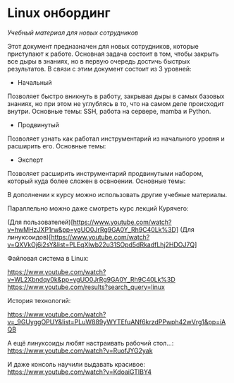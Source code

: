 # Linux онбординг

*Учебный материал для новых сотрудников*

Этот документ предназначен для новых сотрудников, которые приступают к работе. Основная задача состоит в том, чтобы закрыть все дыры в знаниях, но в первую очередь достичь быстрых результатов. В связи с этим документ состоит из 3 уровней:

- Начальный

Позволяет быстро вникнуть в работу, закрывая дыры в самых базовых знаниях, но при этом не углублясь в то, что на самом деле происходит внутри. Основные темы: SSH, работа на сервере, mamba и Python.

- Продвинутый

Позволяет узнать как работал инструментарий из начального уровня и расширить его. Основные темы:

- Эксперт

Позволяет расширить инструментарий продвинутыми набором, который куда более сложен в освноении. Основные темы:


В дополнении к курсу можно использовать другие учебные материалы.

Параллельно можно даже смотреть курс лекций Курячего:

(Для пользователей)[https://www.youtube.com/watch?v=hwMHzJXP1rw&pp=ygUO0JrRg9GA0Y_Rh9C40Lk%3D]
(Для линуксоидов)[https://www.youtube.com/watch?v=QXVkOj6i2sY&list=PLEqXlwb22u31SOpd5dRkadfLhj2HDOJ7Q]

Файловая система в Linux:

https://www.youtube.com/watch?v=WL2Xbndqy0k&pp=ygUO0JrRg9GA0Y_Rh9C40Lk%3D
https://www.youtube.com/results?search_query=linux

История технологий:

https://www.youtube.com/watch?v=_9GUyggOPUY&list=PLuW889yWYTEfuANf6krzdPPwph42wVrg1&pp=iAQB

А ещё линуксоиды любят настраивать рабочий стол...:
https://www.youtube.com/watch?v=RuofJYG2yak

И даже консоль научили выдавать красивое:
https://www.youtube.com/watch?v=KdoaiGTIBY4

